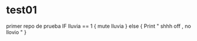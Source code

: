 # test01
primer repo de prueba
IF lluvia == 1 
{
mute lluvia
} 
else 
{ Print " shhh off , no llovio " }

